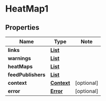 # HeatMap1

## Properties

Name | Type | Note
---- | ---- | ----
**links** | [**List<LinkSchema>**](LinkSchema.md) | 
**warnings** | [**List<BetaEndpoints>**](BetaEndpoints.md) | 
**heatMaps** | [**List<HeatMap>**](HeatMap.md) | 
**feedPublishers** | [**List<FeedPublisher>**](FeedPublisher.md) | 
**context** | [**Context**](Context.md) | [optional] 
**error** | [**Error**](Error.md) | [optional] 

